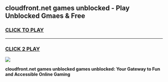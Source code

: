 
## cloudfront.net games unblocked - Play Unblocked Gmaes & Free
<h3>
<a href="https://news.freeplayer.one?title=cloudfront.net_games_unblocked&ref=23F">CLICK TO PLAY</a></h3>
<hr>

<h3>
<a href="https://news.freeplayer.one?title=cloudfront.net_games_unblocked&ref=23F">CLICK 2 PLAY</a>
  
</h3>

<a href="https://news.freeplayer.one?title=cloudfront.net_games_unblocked&ref=23F/"><img src="https://clearcache.store/games.png"></a>


**cloudfront.net games unblocked games unblocked: Your Gateway to Fun and Accessible Online Gaming**
